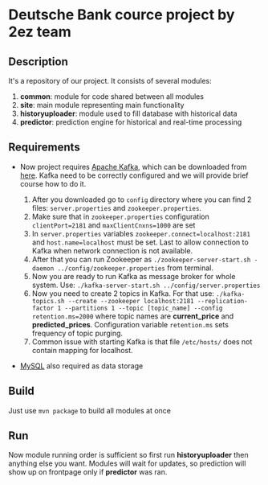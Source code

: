 # Deutsche Bank cource project by 2ez team

## Description

It's a repository of our project. It consists of several modules:

  1. **common**: module for code shared between all modules
  2. **site**: main module representing main functionality
  3. **historyuploader**: module used to fill database with historical data
  4. **predictor**: prediction engine for historical and real-time processing

## Requirements

* Now project requires [Apache Kafka](https://kafka.apache.org/), which can be downloaded from [here](https://www.apache.org/dyn/closer.cgi?path=/kafka/2.1.0/kafka_2.12-2.1.0.tgz).
  Kafka need to be correctly configured and we will provide brief course how to do it.
  1. After you downloaded go to `config` directory where you can find 2 files: `server.properties` and `zookeeper.properties`.
  2. Make sure that in `zookeeper.properties` configuration `clientPort=2181` and `maxClientCnxns=1000` are set
  3. In `server.properties` variables `zookeeper.connect=localhost:2181` and `host.name=localhost` must be set. Last to allow connection to Kafka when network connection is not available.
  4. After that you can run Zookeeper as `./zookeeper-server-start.sh -daemon ../config/zookeeper.properties` from terminal.
  5. Now you are ready to run Kafka as message broker for whole system. Use: `./kafka-server-start.sh ../config/server.properties`
  6. Now you need to create 2 topics in Kafka. For that use: `./kafka-topics.sh --create --zookeeper localhost:2181 --replication-factor 1 --partitions 1 --topic [topic_name] --config retention.ms=2000` where topic names are **current_price** and **predicted_prices**. Configuration variable `retention.ms` sets frequency of topic purging.
  7. Common issue with starting Kafka is that file `/etc/hosts/` does not contain mapping for localhost.

* [MySQL](https://www.mysql.com/) also required as data storage

## Build

  Just use `mvn package` to build all modules at once

## Run

  Now module running order is sufficient so first run **historyuploader** then anything else you want. Modules will wait for updates, so prediction will show up on frontpage only if **predictor** was ran.